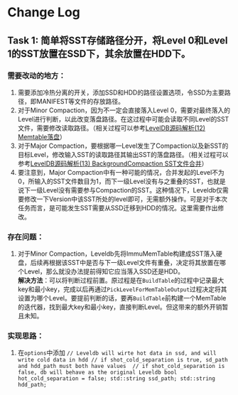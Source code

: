 # Change Log

## Task 1: 简单将SST存储路径分开，将Level 0和Level 1的SST放置在SSD下，其余放置在HDD下。
### 需要改动的地方：
  1. 需要添加冷热分离的开关，添加SSD和HDD的路径设置选项，令SSD为主要路径，即MANIFEST等文件的存放路径。
  2. 对于Minor Compaction，因为不一定会直接落入Level 0，需要对最终落入的Level进行判断，以此改变落盘路径。在这过程中可能会读取不同Level的SST文件，需要修改读取路径。（相关过程可以参考[LevelDB源码解析(12) Memtable落盘](https://www.huliujia.com/blog/124132a9b3/)）
  3. 对于Major Compaction，要根据哪一Level发生了Compaction以及新SST的目标Level，修改输入SST的读取路径其输出SST的落盘路径。（相关过程可以参考[LevelDB源码解析(13) BackgroundCompaction SST文件合并](https://www.huliujia.com/blog/4496bd928e/)）
  4. 要注意到，Major Compaction中有一种可能的情况，合并发起的Level不为0，所输入的SST文件数目为1，而下一级Level没有与之重叠的SST，也就是说下一级Level没有需要参与Compaction的SST。这种情况下，Leveldb仅需要修改一下Version中该SST所处的level即可，无需额外操作。可是对于本次任务而言，是可能发生SST需要从SSD迁移到HDD的情况。这里需要作出修改。
  
### 存在问题：
  1. 对于Minor Compaction，Leveldb先将ImmuMemTable构建成SST落入硬盘，后续再根据该SST中是否与下一级Level文件有重叠，决定将其放置在哪个Level，那么就没办法提前得知它应当落入SSD还是HDD。  
    **解决方法**：可以将判断过程前置。原过程是在`BuildTable`的过程中记录最大key和最小key，完成以后再通过`PickLevelForMemTableOutput`过程决定将其设置为哪个Level。要提前判断的话，要再`BuildTable`前构建一个MemTable的迭代器，找到最大key和最小key，直接判断Level。但这带来的额外开销暂且未知。

### 实现思路：
  1. 在`options`中添加
    ```
      // Leveldb will wirte hot data in ssd, and will write cold data in hdd
      // if shot_cold_separation is true, sd_path and hdd_path must both have values 
      // if shot_cold_separation is false, db will behave as the original Leveldb
      bool hot_cold_separation = false;
      std::string ssd_path;
      std::string hdd_path;
    ```
